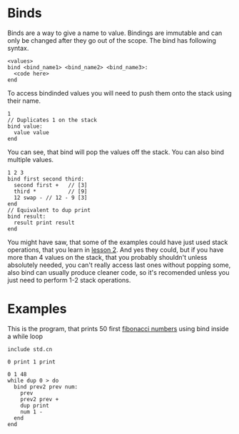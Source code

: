 # Binds

Binds are a way to give a name to value. Bindings are immutable and can only be changed after they go out of the scope.
The bind has following syntax.

```
<values>
bind <bind_name1> <bind_name2> <bind_name3>:
  <code here>
end
```

To access bindinded values you will need to push them onto the stack using their name.

```
1
// Duplicates 1 on the stack
bind value:
  value value
end
```

You can see, that bind will pop the values off the stack. You can also bind multiple values.
```
1 2 3
bind first second third:
  second first +   // [3]
  third *          // [9]
  12 swap - // 12 - 9 [3]
end
// Equivalent to dup print 
bind result:
  result print result
end
```

You might have saw, that some of the examples could have just used stack operations, that you learn in 
[lesson 2](https://github.com/farkon00/cont/blob/master/learn-cont/02-basic-operations.md). And yes they could, but if you have more than 4 values on the stack, that you probably shouldn't unless absolutely needed, you can't really access last ones without popping some, also bind can usually produce cleaner code, so it's recomended unless you just need to perform 1-2 stack operations. 

# Examples
This is the program, that prints 50 first [fibonacci numbers](https://en.wikipedia.org/wiki/Fibonacci_number) using bind inside a while loop
```
include std.cn

0 print 1 print

0 1 48 
while dup 0 > do
  bind prev2 prev num:
    prev
    prev2 prev +
    dup print
    num 1 -
  end
end
```